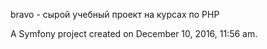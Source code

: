 bravo - сырой учебный проект на курсах по PHP


A Symfony project created on December 10, 2016, 11:56 am.
